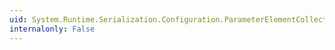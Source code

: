 ```yaml
---
uid: System.Runtime.Serialization.Configuration.ParameterElementCollection.RemoveAt(System.Int32)
internalonly: False
---
```

